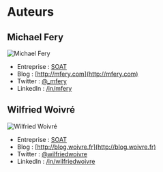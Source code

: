 # Auteurs

## Michael Fery

![Michael Fery](http://blog.soat.fr/wp-content/uploads/2017/09/fery_photo2.png)
* Entreprise : [SOAT](http://soat.fr)
* Blog : [http://mfery.com](http://mfery.com)
* Twitter : [@_mfery](https://twitter.com/_mfery)
* LinkedIn : [/in/mfery](https://linkedin.com/in/mfery)

## Wilfried Woivré

![Wilfried Woivré](http://blog.soat.fr/wp-content/uploads/2017/09/woivre_photo.png)
* Entreprise : [SOAT](http://soat.fr)
* Blog : [http://blog.woivre.fr](http://blog.woivre.fr)
* Twitter : [@wilfriedwoivre](https://twitter.com/wilfriedwoivre)
* LinkedIn : [/in/wilfriedwoivre](https://linkedin.com/in/wilfriedwoivre)
